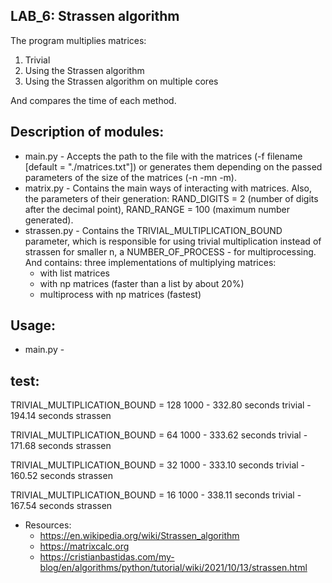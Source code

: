 LAB_6: Strassen algorithm
-
The program multiplies matrices: 
1. Trivial 
2. Using the Strassen algorithm 
3. Using the Strassen algorithm on multiple cores

And compares the time of each method.

Description of modules:
-
- main.py - Accepts the path to the file with the matrices (-f filename [default = "./matrices.txt"]) or generates them depending on the passed parameters of the size of the matrices (-n -mn -m).
- matrix.py - Contains the main ways of interacting with matrices. Also, the parameters of their generation: RAND_DIGITS = 2 (number of digits after the decimal point), RAND_RANGE = 100 (maximum number generated). 
- strassen.py - Contains the TRIVIAL_MULTIPLICATION_BOUND parameter, which is responsible for using trivial multiplication instead of strassen for smaller n, a NUMBER_OF_PROCESS - for multiprocessing. And contains:
three implementations of multiplying matrices:
  - with list matrices
  - with np matrices (faster than a list by about 20%)
  - multiprocess with np matrices (fastest)
  

Usage:
-
 - main.py - 


test: 
- 

TRIVIAL_MULTIPLICATION_BOUND = 128
1000 - 332.80 seconds trivial
     - 194.14 seconds strassen

TRIVIAL_MULTIPLICATION_BOUND = 64
1000 - 333.62 seconds trivial
     - 171.68 seconds strassen

TRIVIAL_MULTIPLICATION_BOUND = 32
1000 - 333.10 seconds trivial
     - 160.52 seconds strassen

TRIVIAL_MULTIPLICATION_BOUND = 16
1000 - 338.11 seconds trivial
     - 167.54 seconds strassen


- Resources:
  - https://en.wikipedia.org/wiki/Strassen_algorithm
  - https://matrixcalc.org
  - https://cristianbastidas.com/my-blog/en/algorithms/python/tutorial/wiki/2021/10/13/strassen.html
